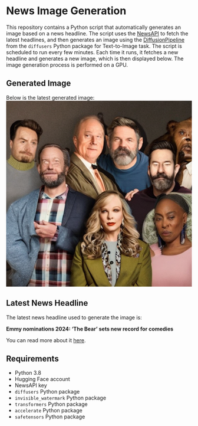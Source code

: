 # News Image Generation
This repository contains a Python script that automatically generates an image based on a news headline. The script uses the [NewsAPI](https://newsapi.org/) to fetch the latest headlines, and then generates an image using the [DiffusionPipeline](https://github.com/huggingface/diffusers) from the `diffusers` Python package for Text-to-Image task.
The script is scheduled to run every few minutes. Each time it runs, it fetches a new headline and generates a new image, which is then displayed below. The image generation process is performed on a GPU.

## Generated Image
Below is the latest generated image:
![Generated Image](image.png)

## Latest News Headline
The latest news headline used to generate the image is:

**Emmy nominations 2024: ‘The Bear’ sets new record for comedies**

You can read more about it [here](https://news.google.com/rss/articles/CBMiTWh0dHBzOi8vd3d3LmNubi5jb20vMjAyNC8wNy8xNy9lbnRlcnRhaW5tZW50L2VtbXktbm9taW5hdGlvbnMtMjAyNC9pbmRleC5odG1s0gFGaHR0cHM6Ly9hbXAuY25uLmNvbS9jbm4vMjAyNC8wNy8xNy9lbnRlcnRhaW5tZW50L2VtbXktbm9taW5hdGlvbnMtMjAyNA?oc=5).

## Requirements
- Python 3.8
- Hugging Face account
- NewsAPI key
- `diffusers` Python package
- `invisible_watermark` Python package
- `transformers` Python package
- `accelerate` Python package
- `safetensors` Python package
